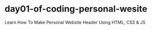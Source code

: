 # day01-of-coding-personal-wesite
Learn How To Make Personal Website Header Using HTML, CSS &amp; JS
